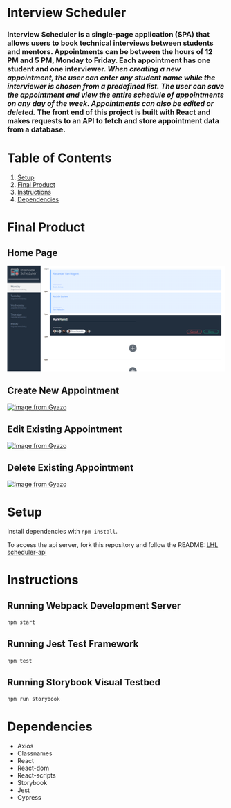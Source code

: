 # Interview Scheduler
### **Interview Scheduler** is a single-page application (SPA) that allows users to book technical interviews between students and mentors. Appointments can be between the hours of 12 PM and 5 PM, Monday to Friday. Each appointment has one student and one interviewer. ***When creating a new appointment, the user can enter any student name while the interviewer is chosen from a predefined list. The user can save the appointment and view the entire schedule of appointments on any day of the week. Appointments can also be edited or deleted.*** The front end of this project is built with **React** and makes requests to an API to fetch and store appointment data from a database.

# Table of Contents
1. [Setup](#setup)
2. [Final Product](#final-product)
3. [Instructions](#instructions)
4. [Dependencies](#dependencies)

# Final Product

## Home Page
!["home-page"](/docs/scheduler-1.png)

## Create New Appointment
[![Image from Gyazo](https://i.gyazo.com/21bc186c713e86a9fe101e767bebe920.gif)](https://gyazo.com/21bc186c713e86a9fe101e767bebe920)

## Edit Existing Appointment
[![Image from Gyazo](https://i.gyazo.com/7d847a77144e10d813802123aa63f27c.gif)](https://gyazo.com/7d847a77144e10d813802123aa63f27c)

## Delete Existing Appointment
[![Image from Gyazo](https://i.gyazo.com/3986aaf5267069150a720bc398a3d876.gif)](https://gyazo.com/3986aaf5267069150a720bc398a3d876)



# Setup

Install dependencies with `npm install`.

To access the api server, fork this repository and follow the README: [LHL scheduler-api](https://github.com/lighthouse-labs/scheduler-api+)

# Instructions
## Running Webpack Development Server

```sh
npm start
```

## Running Jest Test Framework

```sh
npm test
```

## Running Storybook Visual Testbed

```sh
npm run storybook
```

# Dependencies
- Axios
- Classnames
- React
- React-dom
- React-scripts
- Storybook
- Jest
- Cypress